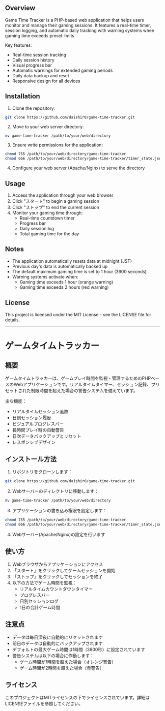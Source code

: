 ## Overview
Game Time Tracker is a PHP-based web application that helps users monitor and manage their gaming sessions. It features a real-time timer, session logging, and automatic daily tracking with warning systems when gaming time exceeds preset limits.

Key features:
- Real-time session tracking
- Daily session history
- Visual progress bar
- Automatic warnings for extended gaming periods
- Daily data backup and reset
- Responsive design for all devices

## Installation
1. Clone the repository:
```bash
git clone https://github.com/daishir0/game-time-tracker.git
```

2. Move to your web server directory:
```bash
mv game-time-tracker /path/to/your/web/directory
```

3. Ensure write permissions for the application:
```bash
chmod 755 /path/to/your/web/directory/game-time-tracker
chmod 666 /path/to/your/web/directory/game-time-tracker/timer_state.json
```

4. Configure your web server (Apache/Nginx) to serve the directory

## Usage
1. Access the application through your web browser
2. Click "スタート" to begin a gaming session
3. Click "ストップ" to end the current session
4. Monitor your gaming time through:
   - Real-time countdown timer
   - Progress bar
   - Daily session log
   - Total gaming time for the day

## Notes
- The application automatically resets data at midnight (JST)
- Previous day's data is automatically backed up
- The default maximum gaming time is set to 1 hour (3600 seconds)
- Warning systems activate when:
  - Gaming time exceeds 1 hour (orange warning)
  - Gaming time exceeds 2 hours (red warning)

## License
This project is licensed under the MIT License - see the LICENSE file for details.

---

# ゲームタイムトラッカー
## 概要
ゲームタイムトラッカーは、ゲームプレイ時間を監視・管理するためのPHPベースのWebアプリケーションです。リアルタイムタイマー、セッション記録、プリセットされた制限時間を超えた場合の警告システムを備えています。

主な機能：
- リアルタイムセッション追跡
- 日別セッション履歴
- ビジュアルプログレスバー
- 長時間プレイ時の自動警告
- 日次データバックアップとリセット
- レスポンシブデザイン

## インストール方法
1. リポジトリをクローンします：
```bash
git clone https://github.com/daishir0/game-time-tracker.git
```

2. Webサーバーのディレクトリに移動します：
```bash
mv game-time-tracker /path/to/your/web/directory
```

3. アプリケーションの書き込み権限を設定します：
```bash
chmod 755 /path/to/your/web/directory/game-time-tracker
chmod 666 /path/to/your/web/directory/game-time-tracker/timer_state.json
```

4. Webサーバー(Apache/Nginx)の設定を行います

## 使い方
1. Webブラウザからアプリケーションにアクセス
2. 「スタート」をクリックしてゲームセッションを開始
3. 「ストップ」をクリックしてセッションを終了
4. 以下の方法でゲーム時間を監視：
   - リアルタイムカウントダウンタイマー
   - プログレスバー
   - 日別セッションログ
   - 1日の合計ゲーム時間

## 注意点
- データは毎日深夜に自動的にリセットされます
- 前日のデータは自動的にバックアップされます
- デフォルトの最大ゲーム時間は1時間（3600秒）に設定されています
- 警告システムは以下の場合に作動します：
  - ゲーム時間が1時間を超えた場合（オレンジ警告）
  - ゲーム時間が2時間を超えた場合（赤警告）

## ライセンス
このプロジェクトはMITライセンスの下でライセンスされています。詳細はLICENSEファイルを参照してください。
